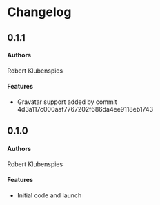 # Changelog

## 0.1.1
#### Authors
Robert Klubenspies

#### Features
* Gravatar support added by commit 4d3a117c000aaf7767202f686da4ee9118eb1743

## 0.1.0
#### Authors
Robert Klubenspies

#### Features
* Initial code and launch